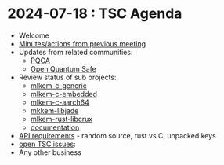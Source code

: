 # 2024-07-18 :  TSC Agenda

* Welcome
* [Minutes/actions from previous meeting](https://github.com/pq-code-package/tsc/pull/81/files)
* Updates from related communities:
  * [PQCA](https://github.com/PQCA)
  * [Open Quantum Safe](https://github.com/open-quantum-safe)
* Review status of sub projects:
  * [mlkem-c-generic](https://github.com/pq-code-package/mlkem-c-generic)
  * [mlkem-c-embedded](https://github.com/pq-code-package/mlkem-c-embedded)
  * [mlkem-c-aarch64](https://github.com/pq-code-package/mlkem-c-aarch64)
  * [mkkem-libjade](https://github.com/pq-code-package/mlkem-libjade)
  * [mlkem-rust-libcrux](https://github.com/pq-code-package/mlkem-rust-libcrux)
  * [documentation](https://github.com/pq-code-package/documentation)
* [API requirements](https://github.com/pq-code-package/tsc/issues/4) - random source, rust vs C, unpacked keys
* [open TSC issues](https://github.com/orgs/pq-code-package/projects/4/views/1):  
* Any other business
